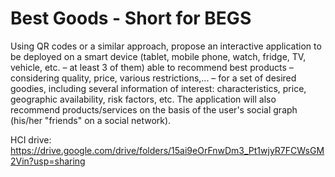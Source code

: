 # Best Goods - Short for BEGS
Using QR codes or a similar approach, propose an interactive application to be deployed on a smart device (tablet, mobile phone, watch, fridge, TV, vehicle, etc. – at least 3 of them) able to recommend best products – considering quality, price, various restrictions,... – for a set of desired goodies, including several information of interest: characteristics, price, geographic availability, risk factors, etc. The application will also recommend products/services on the basis of the user's social graph (his/her "friends" on a social network).

HCI drive: https://drive.google.com/drive/folders/15ai9eOrFnwDm3_Pt1wjyR7FCWsGM2Vin?usp=sharing
